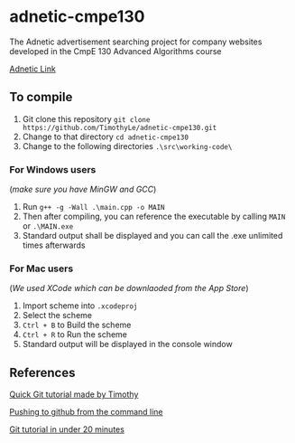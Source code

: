 # adnetic-cmpe130
The Adnetic advertisement searching project for company websites developed in the CmpE 130 Advanced Algorithms course

[Adnetic Link](https://timothyle.github.io/adnetic-cmpe130/)   

## To compile
1. Git clone this repository `git clone https://github.com/TimothyLe/adnetic-cmpe130.git`  
2. Change to that directory `cd adnetic-cmpe130`  
3. Change to the following directories `.\src\working-code\`  

### For Windows users  
(_make sure you have MinGW and GCC_)   
1. Run `g++ -g -Wall .\main.cpp -o MAIN`  
2. Then after compiling, you can reference the executable by calling `MAIN` or `.\MAIN.exe`  
3. Standard output shall be displayed and you can call the .exe unlimited times afterwards  

### For Mac users  
(_We used XCode which can be downlaoded from the App Store_)  
1. Import scheme into `.xcodeproj`  
2. Select the scheme  
3. `Ctrl + B` to Build the scheme  
4. `Ctrl + R` to Run the scheme
5. Standard output will be displayed in the console window  

## References

[Quick Git tutorial made by Timothy](https://github.com/TimothyLe/adnetic-cmpe130/wiki/Pushing-to-repo-via-Git-Bash-or-Terminal)

[Pushing to github from the command line](https://help.github.com/articles/adding-an-existing-project-to-github-using-the-command-line/)   

[Git tutorial in under 20 minutes](https://www.youtube.com/watch?v=0fKg7e37bQE)  
